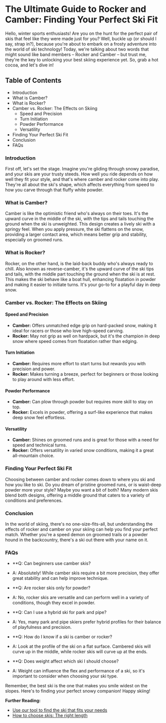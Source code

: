 # The Ultimate Guide to Rocker and Camber: Finding Your Perfect Ski Fit

Hello, winter sports enthusiasts! Are you on the hunt for the perfect pair of skis that feel like they were made just for you? Well, buckle up (or should I say, strap in?), because you're about to embark on a frosty adventure into the world of ski technology! Today, we're talking about two words that might sound like band members – Rocker and Camber – but trust me, they're the key to unlocking your best skiing experience yet. So, grab a hot cocoa, and let's dive in!

## Table of Contents
- Introduction
- What is Camber?
- What is Rocker?
- Camber vs. Rocker: The Effects on Skiing
  - Speed and Precision
  - Turn Initiation
  - Powder Performance
  - Versatility
- Finding Your Perfect Ski Fit
- Conclusion
- FAQs

### Introduction

First off, let's set the stage. Imagine you're gliding through snowy paradise, and your skis are your trusty steeds. How well you ride depends on how well they fit your style, and that's where camber and rocker come into play. They're all about the ski's shape, which affects everything from speed to how you carve through that fluffy white powder.

### What is Camber?

Camber is like the optimistic friend who's always on their toes. It's the upward curve in the middle of the ski, with the tips and tails touching the ground when the ski is unweighted. This design creates a lively ski with a springy feel. When you apply pressure, the ski flattens on the snow, providing a larger contact area, which means better grip and stability, especially on groomed runs.

### What is Rocker?

Rocker, on the other hand, is the laid-back buddy who's always ready to chill. Also known as reverse-camber, it's the upward curve of the ski tips and tails, with the middle part touching the ground when the ski is at rest. This makes the ski behave like a boat hull, enhancing floatation in powder and making it easier to initiate turns. It's your go-to for a playful day in deep snow.

### Camber vs. Rocker: The Effects on Skiing

#### Speed and Precision
- **Camber:** Offers unmatched edge grip on hard-packed snow, making it ideal for racers or those who love high-speed carving.
- **Rocker:** May not grip as well on hardpack, but it's the champion in deep snow where speed comes from floatation rather than edging.

#### Turn Initiation
- **Camber:** Requires more effort to start turns but rewards you with precision and power.
- **Rocker:** Makes turning a breeze, perfect for beginners or those looking to play around with less effort.

#### Powder Performance
- **Camber:** Can plow through powder but requires more skill to stay on top.
- **Rocker:** Excels in powder, offering a surf-like experience that makes deep snow feel effortless.

#### Versatility
- **Camber:** Shines on groomed runs and is great for those with a need for speed and technical turns.
- **Rocker:** Offers versatility in varied snow conditions, making it a great all-mountain choice.

### Finding Your Perfect Ski Fit

Choosing between camber and rocker comes down to where you ski and how you like to ski. Do you dream of pristine groomed runs, or is waist-deep powder more your style? Maybe you want a bit of both? Many modern skis blend both designs, offering a middle ground that caters to a variety of conditions and preferences.

### Conclusion

In the world of skiing, there's no one-size-fits-all, but understanding the effects of rocker and camber on your skiing can help you find your perfect match. Whether you're a speed demon on groomed trails or a powder hound in the backcountry, there's a ski out there with your name on it.

### FAQs

- **Q: Can beginners use camber skis?

- A: Absolutely! While camber skis require a bit more precision, they offer great stability and can help improve technique.

- **Q: Are rocker skis only for powder?

- A: No, rocker skis are versatile and can perform well in a variety of conditions, though they excel in powder.

- **Q: Can I use a hybrid ski for park and pipe?

- A: Yes, many park and pipe skiers prefer hybrid profiles for their balance of playfulness and precision.

- **Q: How do I know if a ski is camber or rocker?

- A: Look at the profile of the ski on a flat surface. Cambered skis will curve up in the middle, while rocker skis will curve up at the ends.

- **Q: Does weight affect which ski I should choose?

- A: Weight can influence the flex and performance of a ski, so it's important to consider when choosing your ski type.

Remember, the best ski is the one that makes you smile widest on the slopes. Here's to finding your perfect snowy companion! Happy skiing!

**Further Reading:**
- [Use our tool to find the ski that fits your needs](https://www.pick-a-ski.com/pick-a-ski)
- [How to choose skis: The right length](https://www.pick-a-ski.com/articles/finding-the-right-ski-length)
